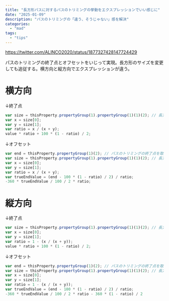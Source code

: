 ```yaml
---
title: "長方形パスに対するパスのトリミングの挙動をエクスプレッションでいい感じに"
date: "2025-01-09"
description: "パスのトリミングの「違う、そうじゃない」感を解決"
categories: 
  - "mad"
tags: 
  - "tips"
---
```


https://twitter.com/ALINCO2020/status/1877327428147724429

パスのトリミングの終了点とオフセットをいじって実現。長方形のサイズを変更しても追従する。横方向と縦方向でエクスプレッションが違う。

# 横方向

↓終了点

```javascript
var size = thisProperty.propertyGroup(1).propertyGroup(1)(1)(2); // 長方形パスのサイズを取得できればなんでもいい
var x = size[0];
var y = size[1];
var ratio = x / (x + y);
value * ratio + 100 * (1 - ratio) / 2;
```

↓オフセット

```javascript
var end = thisProperty.propertyGroup(1)(2); // パスのトリミングの終了点を取得できればなんでもいい
var size = thisProperty.propertyGroup(1).propertyGroup(1)(1)(2); // 長方形パスのサイズを取得できればなんでもいい
var x = size[0];
var y = size[1];
var ratio = x / (x + y);
var trueEndValue = (end - 100 * (1 - ratio) / 2) / ratio;
-360 * trueEndValue / 100 / 2 * ratio;
```

# 縦方向

↓終了点

```javascript
var size = thisProperty.propertyGroup(1).propertyGroup(1)(1)(2); // 長方形パスのサイズを取得できればなんでもいい
var x = size[0];
var y = size[1];
var ratio = 1 - (x / (x + y));
value * ratio + 100 * (1 - ratio) / 2;
```

↓オフセット

```javascript
var end = thisProperty.propertyGroup(1)(2); // パスのトリミングの終了点を取得できればなんでもいい
var size = thisProperty.propertyGroup(1).propertyGroup(1)(1)(2); // 長方形パスのサイズを取得できればなんでもいい
var x = size[0];
var y = size[1];
var ratio = 1 - (x / (x + y));
var trueEndValue = (end - 100 * (1 - ratio) / 2) / ratio;
-360 * trueEndValue / 100 / 2 * ratio - 360 * (1 - ratio) / 2
```
